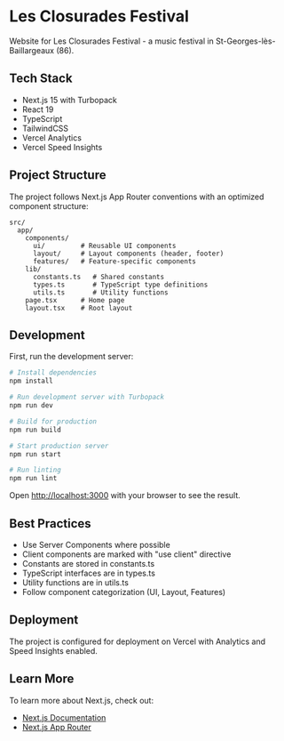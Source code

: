# Les Closurades Festival

Website for Les Closurades Festival - a music festival in St-Georges-lès-Baillargeaux (86).

## Tech Stack

- Next.js 15 with Turbopack
- React 19
- TypeScript
- TailwindCSS
- Vercel Analytics
- Vercel Speed Insights

## Project Structure

The project follows Next.js App Router conventions with an optimized component structure:

```
src/
  app/
    components/
      ui/         # Reusable UI components
      layout/     # Layout components (header, footer)
      features/   # Feature-specific components
    lib/
      constants.ts   # Shared constants
      types.ts       # TypeScript type definitions
      utils.ts       # Utility functions
    page.tsx      # Home page
    layout.tsx    # Root layout
```

## Development

First, run the development server:

```bash
# Install dependencies
npm install

# Run development server with Turbopack
npm run dev

# Build for production
npm run build

# Start production server
npm run start

# Run linting
npm run lint
```

Open [http://localhost:3000](http://localhost:3000) with your browser to see the result.

## Best Practices

- Use Server Components where possible
- Client components are marked with "use client" directive
- Constants are stored in constants.ts
- TypeScript interfaces are in types.ts
- Utility functions are in utils.ts
- Follow component categorization (UI, Layout, Features)

## Deployment

The project is configured for deployment on Vercel with Analytics and Speed Insights enabled.

## Learn More

To learn more about Next.js, check out:

- [Next.js Documentation](https://nextjs.org/docs)
- [Next.js App Router](https://nextjs.org/docs/app)
